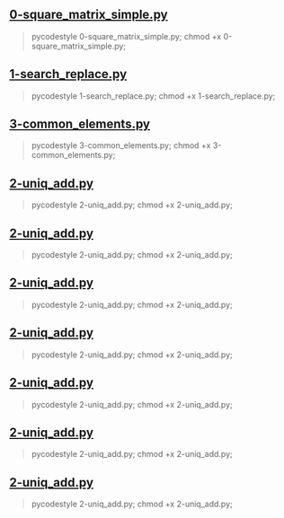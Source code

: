 

## [0-square_matrix_simple.py](0-square_matrix_simple.py)

> pycodestyle 0-square_matrix_simple.py; chmod +x 0-square_matrix_simple.py;

## [1-search_replace.py](1-search_replace.py)
> pycodestyle 1-search_replace.py; chmod +x 1-search_replace.py;

## [3-common_elements.py](3-common_elements.py)
> pycodestyle 3-common_elements.py; chmod +x 3-common_elements.py;

## [2-uniq_add.py](2-uniq_add.py)
> pycodestyle 2-uniq_add.py; chmod +x 2-uniq_add.py;

## [2-uniq_add.py](2-uniq_add.py)
> pycodestyle 2-uniq_add.py; chmod +x 2-uniq_add.py;

## [2-uniq_add.py](2-uniq_add.py)
> pycodestyle 2-uniq_add.py; chmod +x 2-uniq_add.py;

## [2-uniq_add.py](2-uniq_add.py)
> pycodestyle 2-uniq_add.py; chmod +x 2-uniq_add.py;

## [2-uniq_add.py](2-uniq_add.py)
> pycodestyle 2-uniq_add.py; chmod +x 2-uniq_add.py;

## [2-uniq_add.py](2-uniq_add.py)
> pycodestyle 2-uniq_add.py; chmod +x 2-uniq_add.py;

## [2-uniq_add.py](2-uniq_add.py)
> pycodestyle 2-uniq_add.py; chmod +x 2-uniq_add.py;